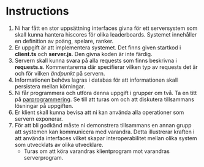 # Instructions


1. Ni har fått en stor uppsättning interfaces givna för ett serversystem som skall kunna hantera hiscores för olika leaderboards. Systemet innehåller en definition av poäng, spelare, ranker.
2. Er uppgift är att implementera systemet. Det finns given startkod i **client.ts** och **server.js**. Den givna koden är inte färdig.
3. Servern skall kunna svara på alla requests som finns beskrivna i **requests.s**. Kommentarerna där specifierar vilken typ av requests det är och för vilken *ändpunkt* på servern.
4. Informationen behövs lagras i databas för att informationen skall persistera mellan körningar.
5. Ni får programmera och utföra denna uppgift i grupper om två. Ta en titt på [parprogrammering](https://en.wikipedia.org/wiki/Pair_programming). Se till att turas om och att diskutera tillsammans lösningar på uppgiften.
6. Er klient skall kunna bevisa att ni kan använda alla operationer som servern exponerar.
7. För att bli godkänd måste ni demonstrera  tillsammans en annan grupp att systemen kan kommunicera med varandra. Detta illustrerar kraften i att använda interfaces vilket skapar interoperabilitet mellan olika system som utvecklats av olika utvecklare. 
    - Turas om att köra varandras klientprogram mot varandras serverprogram.
